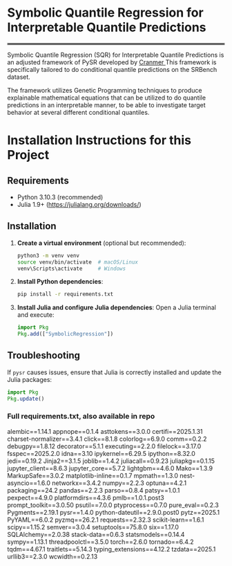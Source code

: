 # Symbolic Quantile Regression for Interpretable Quantile Predictions
<hr style="border:2px solid gray">

Symbolic Quantile Regression (SQR) for Interpretable Quantile Predictions is an adjusted framework of PySR developed by  <a href="https://github.com/MilesCranmer/PySR"> Cranmer </a> This framework is specifically tailored to do conditional quantile predictions on the SRBench dataset. 

The framework utilizes Genetic Programming techniques to produce explainable mathematical equations that can be utilized to do quantile predictions in an interpretable manner, to be able to investigate target behavior at several different conditional quantiles. 


# Installation Instructions for this Project

## Requirements
- Python 3.10.3 (recommended)
- Julia 1.9+ (https://julialang.org/downloads/)

## Installation

1. **Create a virtual environment** (optional but recommended):
   ```bash
   python3 -m venv venv
   source venv/bin/activate  # macOS/Linux
   venv\Scripts\activate     # Windows
   ```

2. **Install Python dependencies**:
   ```bash
   pip install -r requirements.txt
   ```

3. **Install Julia and configure Julia dependencies**:
   Open a Julia terminal and execute:
   ```julia
   import Pkg
   Pkg.add(["SymbolicRegression"])
   ```


## Troubleshooting
If `pysr` causes issues, ensure that Julia is correctly installed and update the Julia packages:
```julia
import Pkg
Pkg.update()
```
### Full requirements.txt, also available in repo ###

alembic==1.14.1
appnope==0.1.4
asttokens==3.0.0
certifi==2025.1.31
charset-normalizer==3.4.1
click==8.1.8
colorlog==6.9.0
comm==0.2.2
debugpy==1.8.12
decorator==5.1.1
executing==2.2.0
filelock==3.17.0
fsspec==2025.2.0
idna==3.10
ipykernel==6.29.5
ipython==8.32.0
jedi==0.19.2
Jinja2==3.1.5
joblib==1.4.2
juliacall==0.9.23
juliapkg==0.1.15
jupyter_client==8.6.3
jupyter_core==5.7.2
lightgbm==4.6.0
Mako==1.3.9
MarkupSafe==3.0.2
matplotlib-inline==0.1.7
mpmath==1.3.0
nest-asyncio==1.6.0
networkx==3.4.2
numpy==2.2.3
optuna==4.2.1
packaging==24.2
pandas==2.2.3
parso==0.8.4
patsy==1.0.1
pexpect==4.9.0
platformdirs==4.3.6
pmlb==1.0.1.post3
prompt_toolkit==3.0.50
psutil==7.0.0
ptyprocess==0.7.0
pure_eval==0.2.3
Pygments==2.19.1
pysr==1.4.0
python-dateutil==2.9.0.post0
pytz==2025.1
PyYAML==6.0.2
pyzmq==26.2.1
requests==2.32.3
scikit-learn==1.6.1
scipy==1.15.2
semver==3.0.4
setuptools==75.8.0
six==1.17.0
SQLAlchemy==2.0.38
stack-data==0.6.3
statsmodels==0.14.4
sympy==1.13.1
threadpoolctl==3.5.0
torch==2.6.0
tornado==6.4.2
tqdm==4.67.1
traitlets==5.14.3
typing_extensions==4.12.2
tzdata==2025.1
urllib3==2.3.0
wcwidth==0.2.13
